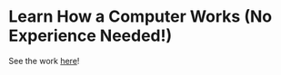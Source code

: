 # Learn How a Computer Works (No Experience Needed!)

See the work [here](https://milen-patel.github.io/cpu_tutorial/)!




